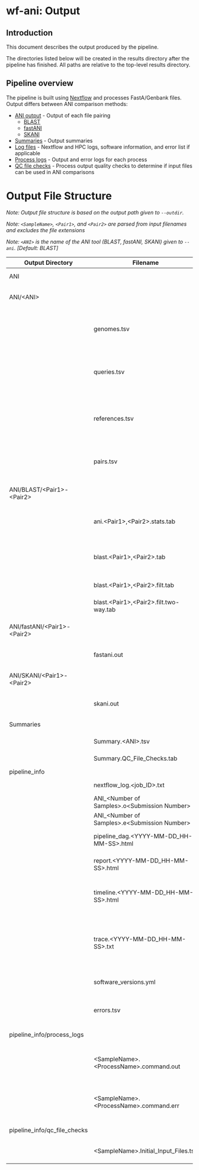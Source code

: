 # wf-ani: Output

## Introduction

This document describes the output produced by the pipeline.

The directories listed below will be created in the results directory after the pipeline has finished. All paths are relative to the top-level results directory.

## Pipeline overview

The pipeline is built using [Nextflow](https://www.nextflow.io/) and processes FastA/Genbank files. Output differs between ANI comparison methods:

- [ANI output](#ani) - Output of each file pairing
  - [BLAST](#blast)
  - [fastANI](#fastani)
  - [SKANI](#skani)
- [Summaries](#summaries) - Output summaries
- [Log files](#pipeline_info) - Nextflow and HPC logs, software information, and error list if applicable
- [Process logs](#process-logs) - Output and error logs for each process
- [QC file checks](#qc-file-checks) - Process output quality checks to determine if input files can be used in ANI comparisons

# Output File Structure

_Note: Output file structure is based on the output path given to `--outdir`._

_Note: `<SampleName>`, `<Pair1>`, and `<Pair2>` are parsed from input filenames and excludes the file extensions_

_Note: `<ANI>` is the name of the ANI tool (BLAST, fastANI, SKANI) given to `--ani`. \[Default: BLAST\]_

| Output Directory                                        | Filename                                          | Explanation                                                                            |
|---------------------------------------------------------|---------------------------------------------------|----------------------------------------------------------------------------------------|
| <a id="ani">ANI</a>                                     |                                                   | **ANI output directory**                                                               |
| ANI/\<ANI\>                                             |                                                   | Output for specified ANI tool                                                          |
|                                                         | genomes.tsv                                       | List of all input genomes when comparing all files vs each other                       |
|                                                         | queries.tsv                                       | List of query genome(s) when comparing a query vs a reference panel                    |
|                                                         | references.tsv                                    | List of all reference genomes when comparing a query vs a reference panel              |
|                                                         | pairs.tsv                                         | List of all pairings of genomes that are found in genomes.tsv                          |
| <a id="blast">ANI/BLAST/\<Pair1\>-\<Pair2\></a>         |                                                   | BLAST (ANIb) output for each file pairing                                              |
|                                                         | ani.\<Pair1\>,\<Pair2\>.stats.tab                 | ANI of each pair and their combined bidirectional ANI                                  |
|                                                         | blast.\<Pair1\>,\<Pair2\>.tab                     | BLAST output of each fragment of \<Pair2\> vs reference \<Pair2\>                      |
|                                                         | blast.\<Pair1\>,\<Pair2\>.filt.tab                | Filtered BLAST output                                                                  |
|                                                         | blast.\<Pair1\>,\<Pair2\>.filt.two-way.tab        | Filtered bidirectional BLAST output                                                    |
| <a id="fastani">ANI/fastANI/\<Pair1\>-\<Pair2\></a>     |                                                   | fastANI output for each file pairing                                                   |
|                                                         | fastani.out                                       | ANI output of \<Pair1\> vs \<Pair2\>                                                   |
| <a id="skani">ANI/SKANI/\<Pair1\>-\<Pair2\></a>         |                                                   | SKANI output for each file pairing                                                     |
|                                                         | skani.out                                         | ANI output of \<Pair1\> vs \<Pair2\>                                                   |
| <a id="summaries">Summaries</a>                         |                                                   | Output summary files                                                                   |
|                                                         | Summary.\<ANI\>.tsv                               | ANI summary of all samples                                                             |
|                                                         | Summary.QC_File_Checks.tab                        | Summary of QC file checks                                                              |
| <a id="pipeline_info">pipeline_info</a>                 |                                                   | **Log files**                                                                          |
|                                                         | nextflow_log.<job_ID>.txt                         | Log output from Nextflow                                                               |
|                                                         | ANI\_\<Number of Samples\>.o\<Submission Number\> | HPC output report                                                                      |
|                                                         | ANI\_\<Number of Samples\>.e\<Submission Number\> | HPC error report                                                                       |
|                                                         | pipeline_dag.\<YYYY-MM-DD_HH-MM-SS\>.html         | Direct acrylic graph of workflow                                                       |
|                                                         | report.\<YYYY-MM-DD_HH-MM-SS\>.html               | Nextflow summary report of workflow                                                    |
|                                                         | timeline.\<YYYY-MM-DD_HH-MM-SS\>.html             | Nextflow execution timeline of each process in workflow                                |
|                                                         | trace.\<YYYY-MM-DD_HH-MM-SS\>.txt                 | Nextflow execution tracing of workflow, which includes percent of CPU and memory usage |
|                                                         | software_versions.yml                             | Versions of software used in each process                                              |
|                                                         | errors.tsv                                        | Errors file if errors exist and summarizes the errors                                  |
| <a id="process-logs">pipeline_info/process_logs</a>     |                                                   | **Process log files**                                                                  |
|                                                         | \<SampleName\>.\<ProcessName\>.command.out        | Standard output for \<SampleName\> during process \<ProcessName\>                      |
|                                                         | \<SampleName\>.\<ProcessName\>.command.err        | Standard error for \<SampleName\> during process \<ProcessName\>                       |
| <a id="qc-file-checks">pipeline_info/qc_file_checks</a> |                                                   | **QC file check log files**                                                            |
|                                                         | \<SampleName\>.Initial_Input_Files.tsv            | Initial Fasta/Genbank File Check                                                       |
